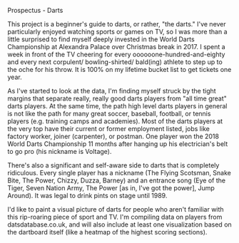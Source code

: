 Prospectus - Darts

This project is a beginner's guide to darts, or rather, "the darts." I've never particularly enjoyed watching sports or games on TV, so I was more than a little surprised to find myself deeply invested in the World Darts Championship at Alexandra Palace over Christmas break in 2017. I spent a week in front of the TV cheering for every oooooone-hundred-and-eighty and every next corpulent/ bowling-shirted/ bald(ing) athlete to step up to the oche for his throw. It is 100% on my lifetime bucket list to get tickets one year. 

As I've started to look at the data, I'm finding myself struck by the tight margins that separate really, really good darts players from "all time great" darts players. At the same time, the path high level darts players in general is not like the path for many great soccer, baseball, football, or tennis players (e.g. training camps and academies). Most of the darts players at the very top have their current or former employment listed, jobs like factory worker, joiner (carpenter), or postman. One player won the 2018 World Darts Championship 11 months after hanging up his electrician's belt to go pro (his nickname is Voltage). 

There's also a significant and self-aware side to darts that is completely ridiculous. Every single player has a nickname (The Flying Scotsman, Snake Bite, The Power, Chizzy, Duzza, Barney) and an entrance song (Eye of the Tiger, Seven Nation Army, The Power [as in, I've got the power], Jump Around). It was legal to drink pints on stage until 1989. 

I'd like to paint a visual picture of darts for people who aren't familiar with this rip-roaring piece of sport and TV. I'm compiling data on players from datsdatabase.co.uk, and will also include at least one visualization based on the dartboard itself (like a heatmap of the highest scoring sections). 

